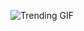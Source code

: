 ![Trending GIF](https://media1.giphy.com/media/v1.Y2lkPThiYjIxNzcybDNsbjRiaml3NzY5azN4OWc5cWpjNmtoYXlzMTd2MTBiNDM1aHhydCZlcD12MV9naWZzX3NlYXJjaCZjdD1n/xUPGcEliCc7bETyfO8/giphy.gif)

